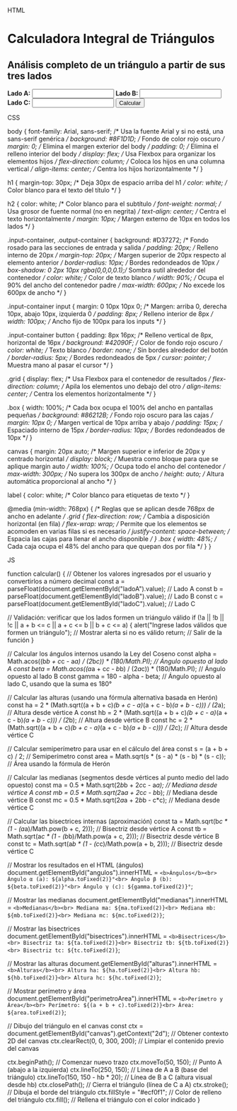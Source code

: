
HTML

<html lang="es"> <!-- El idioma principal del documento es español -->
<head>
  <meta charset="UTF-8" /> <!-- Codificación de caracteres (evita errores con tildes y eñes) -->
  <meta name="viewport" content="width=device-width, initial-scale=1.0" /> <!-- Configura el diseño para que sea responsive -->
  <title>Calculadora Integral de Triángulos</title> <!-- Título que aparece en la pestaña del navegador -->

  <link rel="stylesheet" href="style.css"> <!-- Archivo principal de estilos (CSS general del proyecto) -->
  <link href="./CSS/dw.css" rel="stylesheet" /> <!-- Archivo CSS -->
</head>

<body> <!-- Cuerpo del documento HTML -->

  <h1>Calculadora Integral de Triángulos</h1> <!-- Título principal visible -->
  <h2>Análisis completo de un triángulo a partir de sus tres lados</h2> <!-- Subtítulo descriptivo -->

  <div class="input-container"> <!-- Contenedor del formulario de entrada -->
    <label><strong>Lado A:</strong> <input type="number" id="ladoA"></label> <!-- Campo para ingresar el lado A -->
    <label><strong>Lado B:</strong> <input type="number" id="ladoB"></label> <!-- Campo para ingresar el lado B -->
    <label><strong>Lado C:</strong> <input type="number" id="ladoC"></label> <!-- Campo para ingresar el lado C -->
    <button onclick="calcular()">Calcular</button> <!-- Botón que ejecuta la función 'calcular()' al hacer clic -->
  </div>

  <canvas id="canvas" width="300" height="200"></canvas> <!-- Área donde se dibujará el triángulo -->

  <div class="output-container"> <!-- Contenedor de resultados -->
    <div class="grid"> <!-- Contenedor en forma de grilla -->
      <div class="box" id="angulos"></div> <!-- Aquí se mostrarán los ángulos -->
      <div class="box" id="medianas"></div> <!-- Aquí se mostrarán las medianas -->
      <div class="box" id="bisectrices"></div> <!-- Aquí se mostrarán las bisectrices -->
      <div class="box" id="alturas"></div> <!-- Aquí se mostrarán las alturas -->
      <div class="box" id="perimetroArea"></div> <!-- Aquí se mostrará el perímetro y el área -->
    </div>
  </div>

  <script src="./js/dw.js"></script> <!-- Archivo JavaScript donde está la lógica -->

</body> <!-- Cierre de Cuerpo del documento HTML -->
</html> <!-- Cierre del documento HTML -->



CSS

body {
  font-family: Arial, sans-serif;         /* Usa la fuente Arial y si no está, una sans-serif genérica */
  background: #8F1D1D;                    /* Fondo de color rojo oscuro */
  margin: 0;                              /* Elimina el margen exterior del body */
  padding: 0;                             /* Elimina el relleno interior del body */
  display: flex;                          /* Usa Flexbox para organizar los elementos hijos */
  flex-direction: column;                /* Coloca los hijos en una columna vertical */
  align-items: center;                   /* Centra los hijos horizontalmente */
}

h1 {
  margin-top: 30px;                      /* Deja 30px de espacio arriba del h1 */
  color: white;                          /* Color blanco para el texto del título */
}

h2 {
  color: white;                          /* Color blanco para el subtítulo */
  font-weight: normal;                   /* Usa grosor de fuente normal (no en negrita) */
  text-align: center;                    /* Centra el texto horizontalmente */
  margin: 10px;                          /* Margen externo de 10px en todos los lados */
}

.input-container, .output-container {
  background: #D37272;                   /* Fondo rosado para las secciones de entrada y salida */
  padding: 20px;                         /* Relleno interno de 20px */
  margin-top: 20px;                      /* Margen superior de 20px respecto al elemento anterior */
  border-radius: 10px;                   /* Bordes redondeados de 10px */
  box-shadow: 0 2px 10px rgba(0,0,0,0.1);/* Sombra sutil alrededor del contenedor */
  color: white;                          /* Color de texto blanco */
  width: 90%;                            /* Ocupa el 90% del ancho del contenedor padre */
  max-width: 600px;                      /* No excede los 600px de ancho */
}

.input-container input {
  margin: 0 10px 10px 0;                 /* Margen: arriba 0, derecha 10px, abajo 10px, izquierda 0 */
  padding: 8px;                          /* Relleno interior de 8px */
  width: 100px;                          /* Ancho fijo de 100px para los inputs */
}

.input-container button {
  padding: 8px 16px;                     /* Relleno vertical de 8px, horizontal de 16px */
  background: #42090F;                  /* Color de fondo rojo oscuro */
  color: white;                          /* Texto blanco */
  border: none;                          /* Sin bordes alrededor del botón */
  border-radius: 5px;                    /* Bordes redondeados de 5px */
  cursor: pointer;                       /* Muestra mano al pasar el cursor */
}

.grid {
  display: flex;                         /* Usa Flexbox para el contenedor de resultados */
  flex-direction: column;               /* Apila los elementos uno debajo del otro */
  align-items: center;                  /* Centra los elementos horizontalmente */
}

.box {
  width: 100%;                           /* Cada box ocupa el 100% del ancho en pantallas pequeñas */
  background: #86212B;                  /* Fondo rojo oscuro para las cajas */
  margin: 10px 0;                        /* Margen vertical de 10px arriba y abajo */
  padding: 15px;                         /* Espaciado interno de 15px */
  border-radius: 10px;                  /* Bordes redondeados de 10px */
}

canvas {
  margin: 20px auto;                     /* Margen superior e inferior de 20px y centrado horizontal */
  display: block;                        /* Muestra como bloque para que se aplique margin auto */
  width: 100%;                           /* Ocupa todo el ancho del contenedor */
  max-width: 300px;                      /* No supera los 300px de ancho */
  height: auto;                          /* Altura automática proporcional al ancho */
}

label {
  color: white;                          /* Color blanco para etiquetas de texto */
}

@media (min-width: 768px) {              /* Reglas que se aplican desde 768px de ancho en adelante */
  .grid {
    flex-direction: row;                 /* Cambia a disposición horizontal (en fila) */
    flex-wrap: wrap;                     /* Permite que los elementos se acomoden en varias filas si es necesario */
    justify-content: space-between;     /* Espacia las cajas para llenar el ancho disponible */
  }
  .box {
    width: 48%;                          /* Cada caja ocupa el 48% del ancho para que quepan dos por fila */
  }
}


 JS

function calcular() {
  // Obtener los valores ingresados por el usuario y convertirlos a número decimal
  const a = parseFloat(document.getElementById("ladoA").value); // Lado A
  const b = parseFloat(document.getElementById("ladoB").value); // Lado B
  const c = parseFloat(document.getElementById("ladoC").value); // Lado C

  // Validación: verificar que los lados formen un triángulo válido
  if (!a || !b || !c || a + b <= c || a + c <= b || b + c <= a) {
    alert("Ingrese lados válidos que formen un triángulo"); // Mostrar alerta si no es válido
    return; // Salir de la función
  }

  // Calcular los ángulos internos usando la Ley del Coseno
  const alpha = Math.acos((b*b + c*c - a*a) / (2*b*c)) * (180/Math.PI); // Ángulo opuesto al lado A
  const beta  = Math.acos((a*a + c*c - b*b) / (2*a*c)) * (180/Math.PI); // Ángulo opuesto al lado B
  const gamma = 180 - alpha - beta; // Ángulo opuesto al lado C, usando que la suma es 180°

  // Calcular las alturas (usando una fórmula alternativa basada en Herón)
  const ha = 2 * (Math.sqrt((a + b + c)*(b + c - a)*(a + c - b)*(a + b - c))) / (2*a); // Altura desde vértice A
  const hb = 2 * (Math.sqrt((a + b + c)*(b + c - a)*(a + c - b)*(a + b - c))) / (2*b); // Altura desde vértice B
  const hc = 2 * (Math.sqrt((a + b + c)*(b + c - a)*(a + c - b)*(a + b - c))) / (2*c); // Altura desde vértice C

  // Calcular semiperímetro para usar en el cálculo del área
  const s = (a + b + c) / 2; // Semiperímetro
  const area = Math.sqrt(s * (s - a) * (s - b) * (s - c)); // Área usando la fórmula de Herón

  // Calcular las medianas (segmentos desde vértices al punto medio del lado opuesto)
  const ma = 0.5 * Math.sqrt(2*b*b + 2*c*c - a*a); // Mediana desde vértice A
  const mb = 0.5 * Math.sqrt(2*a*a + 2*c*c - b*b); // Mediana desde vértice B
  const mc = 0.5 * Math.sqrt(2*a*a + 2*b*b - c*c); // Mediana desde vértice C

  // Calcular las bisectrices internas (aproximación)
  const ta = Math.sqrt(b*c * (1 - (a*a)/Math.pow(b + c, 2))); // Bisectriz desde vértice A
  const tb = Math.sqrt(a*c * (1 - (b*b)/Math.pow(a + c, 2))); // Bisectriz desde vértice B
  const tc = Math.sqrt(a*b * (1 - (c*c)/Math.pow(a + b, 2))); // Bisectriz desde vértice C

  // Mostrar los resultados en el HTML (ángulos)
  document.getElementById("angulos").innerHTML =
    `<b>Ángulos</b><br> Ángulo α (a): ${alpha.toFixed(2)}°<br> Ángulo β (b): ${beta.toFixed(2)}°<br> Ángulo γ (c): ${gamma.toFixed(2)}°`;

  // Mostrar las medianas
  document.getElementById("medianas").innerHTML =
    `<b>Medianas</b><br> Mediana ma: ${ma.toFixed(2)}<br> Mediana mb: ${mb.toFixed(2)}<br> Mediana mc: ${mc.toFixed(2)}`;

  // Mostrar las bisectrices
  document.getElementById("bisectrices").innerHTML =
    `<b>Bisectrices</b><br> Bisectriz ta: ${ta.toFixed(2)}<br> Bisectriz tb: ${tb.toFixed(2)}<br> Bisectriz tc: ${tc.toFixed(2)}`;

  // Mostrar las alturas
  document.getElementById("alturas").innerHTML =
    `<b>Alturas</b><br> Altura ha: ${ha.toFixed(2)}<br> Altura hb: ${hb.toFixed(2)}<br> Altura hc: ${hc.toFixed(2)}`;

  // Mostrar perímetro y área
  document.getElementById("perimetroArea").innerHTML =
    `<b>Perímetro y Área</b><br> Perímetro: ${(a + b + c).toFixed(2)}<br> Área: ${area.toFixed(2)}`;

  // Dibujo del triángulo en el canvas
  const ctx = document.getElementById("canvas").getContext("2d"); // Obtener contexto 2D del canvas
  ctx.clearRect(0, 0, 300, 200); // Limpiar el contenido previo del canvas

  ctx.beginPath(); // Comenzar nuevo trazo
  ctx.moveTo(50, 150); // Punto A (abajo a la izquierda)
  ctx.lineTo(250, 150); // Línea de A a B (base del triángulo)
  ctx.lineTo(150, 150 - hb * 20); // Línea de B a C (altura visual desde hb)
  ctx.closePath(); // Cierra el triángulo (línea de C a A)
  ctx.stroke(); // Dibuja el borde del triángulo
  ctx.fillStyle = "#ecf0f1"; // Color de relleno del triángulo
  ctx.fill(); // Rellena el triángulo con el color indicado
}

